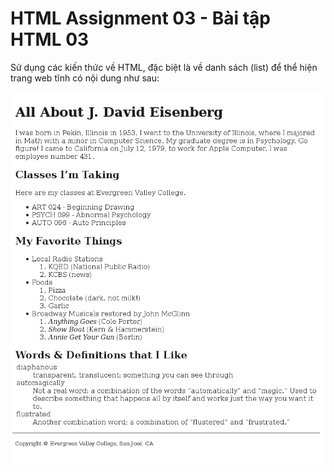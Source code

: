 # HTML Assignment 03 - Bài tập HTML 03

Sử dụng các kiến thức về HTML, đặc biệt là về danh sách (list) để thể hiện trang web tĩnh có nội dung như sau:

![](./images/result-03.png)
